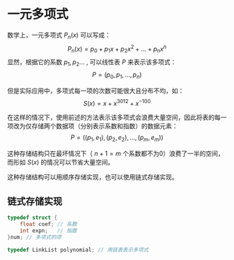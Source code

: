 # 一元多项式

数学上，一元多项式 $P_{n}(x)$ 可以写成：
$$P_{n}(x) = p_0+p_1x+p_2x^2+...+p_nx^n$$
显然，根据它的系数 $p_1, p_2...$ , 可以线性表 $P$ 来表示该多项式：
$$P = (p_0, p_1, ..., p_n)$$

但是实际应用中，多项式每一项的次数可能很大且分布不均，如：
$$S(x) = x + x^{3012} + x^{-100}$$

在这样的情况下，使用前述的方法表示该多项式会浪费大量空间，因此将表的每一项改为仅存储两个数据项（分别表示系数和指数）的数据元素：
$$P=((p_1,e_1), (p_2, e_2), ... , (p_m, e_m))$$

这种存储结构只在最坏情况下（ $n+1=m$ 个系数都不为0）浪费了一半的空间，而形如 $S(x)$ 的情况可以节省大量空间。


这种存储结构可以用顺序存储实现，也可以使用链式存储实现。


## 链式存储实现
```c
typedef struct {
    float coef; // 系数
    int expn;   // 指数
}num; // 多项式的项

typedef LinkList polynomial; // 用链表表示多项式
```

